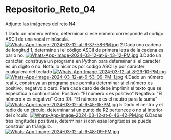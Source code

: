 # Repositorio_Reto_04
Adjunto las imágenes del reto N4

1.Dado un número entero, determinar si ese número corresponde al código ASCII de una vocal minúscula.
[![Whats-App-Image-2024-03-12-at-6-37-58-PM.jpg](https://i.postimg.cc/BbRV64sp/Whats-App-Image-2024-03-12-at-6-37-58-PM.jpg)](https://postimg.cc/ZvFcskWv)
2.Dada una cadena de longitud 1, determine si el código ASCII de primera letra de la cadena es par o no.
[![Whats-App-Image-2024-03-12-at-6-43-12-PM.jpg](https://i.postimg.cc/q7pZgmfP/Whats-App-Image-2024-03-12-at-6-43-12-PM.jpg)](https://postimg.cc/681hmfpc)
3.Dado un carácter, construya un programa en Python para determinar si el carácter es un dígito o no.
Nota: lo hicimos por codigo ASCII y por caracter cualquiera del teclado
[![Whats-App-Image-2024-03-12-at-8-29-10-PM.jpg](https://i.postimg.cc/TYLMn27T/Whats-App-Image-2024-03-12-at-8-29-10-PM.jpg)](https://postimg.cc/CzgQg0p2)
[![Whats-App-Image-2024-03-12-at-6-53-09-PM-1.jpg](https://i.postimg.cc/NFKV8bxd/Whats-App-Image-2024-03-12-at-6-53-09-PM-1.jpg)](https://postimg.cc/0KqcPYFS)
4.Dado un número real x, construya un programa que permita determinar si el número es positivo, negativo o cero. Para cada caso de debe imprimir el texto que se especifica a continuación:
Positivo: "El número x es positivo"
Negativo: "El número x es negativo"
Cero (0): "El número x es el neutro para la suma"
[![Whats-App-Image-2024-03-12-at-6-45-15-PM.jpg](https://i.postimg.cc/Vv0K2pMC/Whats-App-Image-2024-03-12-at-6-45-15-PM.jpg)](https://postimg.cc/q60c3m1J)
5.Dado el centro y el radio de un círculo, determinar si un punto de R2 pertenece o no al interior del círculo.
[![Whats-App-Image-2024-03-12-at-6-46-42-PM.jpg](https://i.postimg.cc/pLBM05Pt/Whats-App-Image-2024-03-12-at-6-46-42-PM.jpg)](https://postimg.cc/mPhnkDcd)
6.Dadas tres longitudes positivas, determinar si con esas longitudes se puede construir un triángulo.
[![Whats-App-Image-2024-03-12-at-6-48-09-PM.jpg](https://i.postimg.cc/x8mWLc6h/Whats-App-Image-2024-03-12-at-6-48-09-PM.jpg)](https://postimg.cc/q6kbTMVx)
